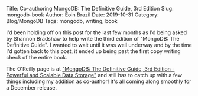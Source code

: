 Title: Co-authoring MongoDB: The Definitive Guide, 3rd Edition 
Slug: mongodb-book
Author: Eoin Brazil
Date: 2019-10-31
Category: Blog/MongoDB
Tags: mongodb, writing, book

I'd been holding off on this post for the last few months as I'd being asked by Shannon Bradshaw to help write the third edition of "MongoDB: The Definitive Guide". I wanted to wait until it was well underway and by the time I'd gotten back to this post, it ended up being past the first copy writing check of the entire book.

The O'Reilly page is at ["MongoDB: The Definitive Guide, 3rd Edition - Powerful and Scalable Data Storage"](http://shop.oreilly.com/product/0636920049531.do) and still has to catch up with a few things including my addition as co-author! It's all coming along smoothly for a December release.
